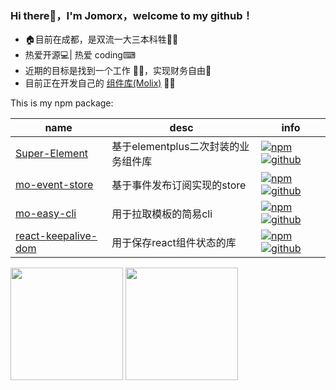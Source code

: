 ### Hi there👋，I'm Jomorx，welcome to my github！

-   🏠目前在成都，是双流一大三本科牲👨‍🎓 
-   热爱开源💻| 热爱 coding⌨
-   近期的目标是找到一个工作 👨‍🔧，实现财务自由🥰
-   目前正在开发自己的 [组件库(Molix)](https://github.com/molix-ui/Molix) 👨‍💻

This is my npm package:

| name                                                         | desc                                 | info                                                         |
| ------------------------------------------------------------ | ------------------------------------ | ------------------------------------------------------------ |
| [Super-Element](https://github.com/Jomorx/Super-Element)     | 基于elementplus二次封装的业务组件库  | [![npm](https://img.shields.io/npm/v/super-element-components)](https://www.npmjs.com/package/super-element-components) [![github](https://img.shields.io/github/stars/Jomorx/Super-Element)](https://github.com/Jomorx/Super-Element) |
| [mo-event-store](https://github.com/Jomorx/mo-event-store)   | 基于事件发布订阅实现的store | [![npm](https://img.shields.io/npm/v/mo-event-store)](https://www.npmjs.com/package/mo-event-store) [![github](https://img.shields.io/github/stars/Jomorx/mo-event-store)](https://github.com/Jomorx/mo-event-store) |
| [mo-easy-cli](https://github.com/Jomorx/mo-easy-cli)         | 用于拉取模板的简易cli       | [![npm](https://img.shields.io/npm/v/mo-easy-cli)](https://www.npmjs.com/package/mo-easy-cli) [![github](https://img.shields.io/github/stars/Jomorx/mo-easy-cli)](https://github.com/Jomorx/mo-easy-cli) |
| [react-keepalive-dom](https://github.com/Jomorx/react-keepalive-dom) | 用于保存react组件状态的库   | [![npm](https://img.shields.io/npm/v/react-keepalive-dom)](https://www.npmjs.com/package/react-keepalive-dom) [![github](https://img.shields.io/github/stars/Jomorx/react-keepalive-dom)](https://github.com/Jomorx/react-keepalive-dom) |
<div>
<img height="180em" src="https://github-readme-stats.vercel.app/api?username=Jomorx&show_icons=true" />
<img height="180em" src="https://github-readme-stats.vercel.app/api/top-langs/?username=Jomorx&layout=compact" />
</div>
